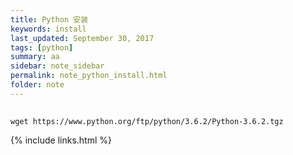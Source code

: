 ```yaml
---
title: Python 安装
keywords: install 
last_updated: September 30, 2017
tags: [python]
summary: aa 
sidebar: note_sidebar
permalink: note_python_install.html
folder: note 
---
```


##

```
wget https://www.python.org/ftp/python/3.6.2/Python-3.6.2.tgz
````

{% include links.html %}
